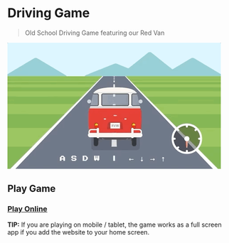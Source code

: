 Driving Game
===

> Old School Driving Game featuring our Red Van

![demo](demo.gif "demo")

Play Game
---

### [Play Online](https://peter.build/red-van/driving-game/)

**TIP:** If you are playing on mobile / tablet, the game works as a full screen app if you add the website to your home screen.
